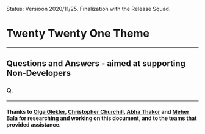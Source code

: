 Status: Versioon 2020/11/25. Finalization with the Release Squad. 

# Twenty Twenty One Theme

***

## Questions and Answers - aimed at supporting Non-Developers 

### Q.  


***

#### Thanks to [Olga Glekler](https://profiles.wordpress.org/oglekler/), [Christopher Churchill](https://profiles.wordpress.org/vimes1984/), [Abha Thakor](https://profiles.wordpress.org/webcommsat/) and [Meher Bala](https://profiles.wordpress.org/meher/) for researching and working on this document, and to the teams that provided assistance.



 
